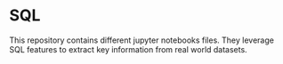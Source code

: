 # SQL

This repository contains different jupyter notebooks files. They leverage SQL features to extract key information from real world datasets.
